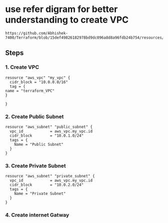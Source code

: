 # use refer digram for better understanding to create VPC 
```
https://github.com/Abhishek-7400/Terraform/blob/15def49826182978bd9dc096a8d8a96fdb24b754/resources/vpc_refer_image.PNG
```
## Steps
### 1. Create VPC
```
resource "aws_vpc" "my_vpc" {
  cidr_block = "10.0.0.0/16"
  tag = {
name = "terraform_VPC"
}

}
```
### 2. Create Public Subnet
```
resource "aws_subnet" "public_subnet" {
  vpc_id            = aws_vpc.my_vpc.id
  cidr_block        = "10.0.1.0/24"  
  tags = {
    Name = "Public Subnet"
  }
}
```
### 3. Create Private Subnet
```
resource "aws_subnet" "private_subnet" {
  vpc_id            = aws_vpc.my_vpc.id
  cidr_block        = "10.0.2.0/24"  
  tags = {
    Name = "Private Subnet"
  }
}
```

### 4. Create internet Gatway
